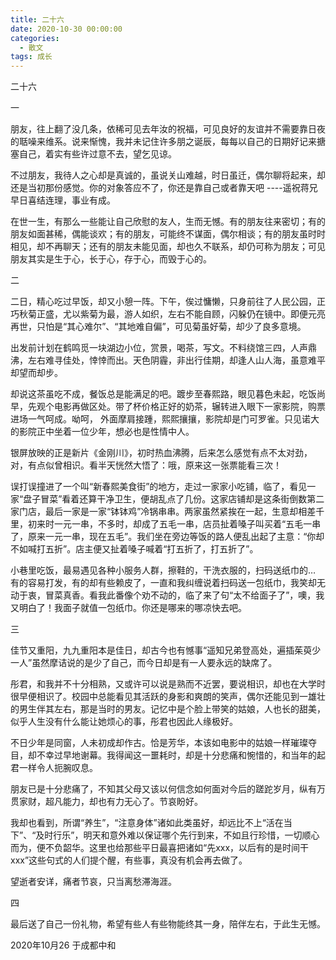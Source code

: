 ```yaml
---
title: 二十六
date: 2020-10-30 00:00:00
categories:
  - 散文
tags: 成长
---
```


二十六

一

朋友，往上翻了没几条，依稀可见去年汝的祝福，可见良好的友谊并不需要靠日夜的聒噪来维系。说来惭愧，我并未记住许多朋之诞辰，每每以自己的日期好记来搪塞自己，着实有些许过意不去，望乞见谅。

不过朋友，我待人之心却是真诚的，虽说关山难越，时日虽迁，偶尔聊将起来，却还是当初那份感觉。你的对象答应不了，你还是靠自己或者靠天吧 ----遥祝蒋兄早日喜结连理，事业有成。

在世一生，有那么一些能让自己欣慰的友人，生而无憾。有的朋友往来密切；有的朋友如面甚稀，偶能谈欢；有的朋友，可能终不谋面，偶尔相谈；有的朋友虽时时相见，却不再聊天；还有的朋友未能见面，却也久不联系，却仍可称为朋友；可见朋友其实是生于心，长于心，存于心，而毁于心的。

<!-- more -->

二

二日，精心吃过早饭，却又小憩一阵。下午，俟过慵懒，只身前往了人民公园，正巧秋菊正盛，尤以紫菊为最，游人如织，左右不能自顾，闪躲仍在镜中。即便元亮再世，只怕是“其心难尔”、“其地难自偏”，可见菊虽好菊，却少了良多意境。

出发前计划在鹤鸣觅一块湖边小位，赏景，喝茶，写文。不料绕馆三四，人声鼎沸，左右难寻佳处，悻悻而出。天色阴霾，非出行佳期，却逢人山人海，虽意难平却望而却步。

却说这茶虽吃不成，餐饭总是能满足的吧。踱步至春熙路，眼见暮色未起，吃饭尚早，先观个电影再做区处。带了杯价格正好的奶茶，辗转进入眼下一家影院，购票进场一气呵成。呦呵， 外面摩肩接踵，熙熙攘攘，影院却是门可罗雀。只见诺大的影院正中坐着一位少年，想必也是性情中人。

银屏放映的正是新片《金刚川》，初时热血沸腾，后来怎么感觉有点不太对劲，对，有点似曾相识。看半天恍然大悟了：哦，原来这一张票能看三次！

误打误撞进了一个叫“新春熙美食街”的地方，走过一家家小吃铺，临了，看见一家“盘子冒菜”看着还算干净卫生，便胡乱点了几份。这家店铺却是这条街倒数第二家门店，最后一家是一家“钵钵鸡”冷锅串串。两家虽然紧挨在一起，生意却相差千里，初来时一元一串，不多时，却成了五毛一串，店员扯着嗓子叫买着“五毛一串了，原来一元一串，现在五毛”。我们坐在旁边等饭的路人便乱出起了主意：“你却不如喊打五折”。店主便又扯着嗓子喊着“打五折了，打五折了”。

小巷里吃饭，最易遇见各种小服务人群，擦鞋的，干洗衣服的，扫码送纸巾的… 有的容易打发，有的却有些赖皮了，一直和我纠缠说着扫码送一包纸巾，我笑却无动于衷，冒菜真香。看我此番像个劝不动的，临了来了句“太不给面子了”，噢，我又明白了！我面子就值一包纸巾。你还是哪来的哪凉快去吧。

三

佳节又重阳，九九重阳本是佳日，却古今也有憾事“遥知兄弟登高处，遍插茱萸少一人”虽然摩诘说的是少了自己，而今日却是有一人要永远的缺席了。

彤君，和我并不十分相熟，又或许可以说是熟而不近罢，要说相识，却也在大学时很早便相识了。校园中总能看见其活跃的身影和爽朗的笑声，偶尔还能见到一雄壮的男生伴其左右，那是当时的男友。记忆中是个脸上带笑的姑娘，人也长的甜美，似乎人生没有什么能让她烦心的事，彤君也因此人缘极好。

不日少年是同窗，人未初成却作古。恰是芳华，本该如电影中的姑娘一样璀璨夺目，却不幸过早地谢幕。我得闻这一噩耗时，却是十分悲痛和惋惜的，和当年的起君一样令人扼腕叹息。

朋友已是十分悲痛了，不知其父母又该以何信念如何面对今后的蹉跎岁月，纵有万贯家财，超凡能力，却也有力无心了。节哀盼好。

我却也看到，所谓“养生”，“注意身体”诸如此类虽好，却远比不上“活在当下”、“及时行乐”，明天和意外难以保证哪个先行到来，不如且行珍惜，一切顺心而为，便不负韶华。这里也给那些平日最喜把诸如“先xxx，以后有的是时间干xxx”这些句式的人们提个醒，有些事，真没有机会再去做了。

望逝者安详，痛者节哀，只当离愁滞海涯。

四

最后送了自己一份礼物，希望有些人有些物能终其一身，陪伴左右，于此生无憾。

2020年10月26 于成都中和
